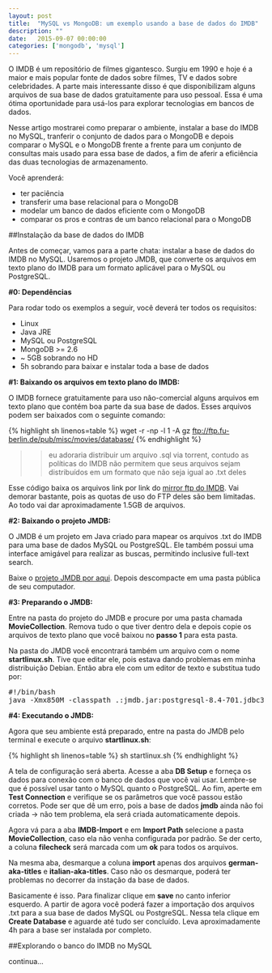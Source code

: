 ```yaml
---
layout: post
title:  "MySQL vs MongoDB: um exemplo usando a base de dados do IMDB"
description: ""
date:   2015-09-07 00:00:00
categories: ['mongodb', 'mysql']
---
```


O IMDB é um repositório de filmes gigantesco. Surgiu em 1990 e hoje é a maior e mais popular fonte de dados sobre filmes, TV e dados sobre celebridades. A parte mais interessante disso é que disponibilizam alguns arquivos de sua base de dados gratuitamente para uso pessoal. Essa é uma ótima oportunidade para usá-los para explorar tecnologias em bancos de dados.

Nesse artigo mostrarei como preparar o ambiente, instalar a base do IMDB no MySQL, tranferir o conjunto de dados para o MongoDB e depois comparar o MySQL e o MongoDB frente a frente para um conjunto de consultas mais usado para essa base de dados, a fim de aferir a eficiência das duas tecnologias de armazenamento. 

Você aprenderá:

* ter paciência
* transferir uma base relacional para o MongoDB
* modelar um banco de dados eficiente com o MongoDB
* comparar os pros e contras de um banco relacional para o MongoDB

##Instalação da base de dados do IMDB

Antes de começar, vamos para a parte chata: instalar a base de dados do IMDB no MySQL. Usaremos o projeto JMDB, que converte os arquivos em texto plano do IMDB para um formato aplicável para o MySQL ou PostgreSQL. 

**#0: Dependências**

Para rodar todo os exemplos a seguir, você deverá ter todos os requisitos:

* Linux
* Java JRE
* MySQL ou PostgreSQL
* MongoDB >= 2.6
* ~ 5GB sobrando no HD
* 5h sobrando para baixar e instalar toda a base de dados

**#1: Baixando os arquivos em texto plano do IMDB:**

O IMDB fornece gratuitamente para uso não-comercial alguns arquivos em texto plano que contém boa parte da sua base de dados. Esses arquivos podem ser baixados com o seguinte comando:

{% highlight sh linenos=table %}
wget -r -np -l 1 -A gz ftp://ftp.fu-berlin.de/pub/misc/movies/database/
{% endhighlight %}

>> eu adoraria distribuir um arquivo .sql via torrent, contudo as políticas do IMDB não permitem que seus arquivos sejam distribuídos em um formato que não seja igual ao .txt deles

Esse código baixa os arquivos link por link do [mirror ftp do IMDB](ftp://ftp.fu-berlin.de/pub/misc/movies/database/). Vai demorar bastante, pois as quotas de uso do FTP deles são bem limitadas. Ao todo vai dar aproximadamente 1.5GB de arquivos.

**#2: Baixando o projeto JMDB:**

O JMDB é um projeto em Java criado para mapear os arquivos .txt do IMDB para uma base de dados MySQL ou PostgreSQL. Ele também possui uma interface amigável para realizar as buscas, permitindo inclusive full-text search.

Baixe o [projeto JMDB por aqui](http://www.juergen-ulbts.de/content/download/project/jmdb/Java_Movie_Database_V1-40pre2p_2014-02-12_gen.zip). Depois descompacte em uma pasta pública de seu computador. 

**#3: Preparando o JMDB:**

Entre na pasta do projeto do JMDB e procure por uma pasta chamada **MovieCollection**. Remova tudo o que tiver dentro dela e depois copie os arquivos de texto plano que você baixou no **passo 1** para esta pasta.

Na pasta do JMDB você encontrará também um arquivo com o nome **startlinux.sh**. Tive que editar ele, pois estava dando problemas em minha distribuição Debian. Então abra ele com um editor de texto e substitua tudo por:

<pre>
#!/bin/bash
java -Xmx850M -classpath .:jmdb.jar:postgresql-8.4-701.jdbc3.jar:mysql-connector-java-5.1.11-bin.jar:./plugins/export/itext-1.4.3.jar jmdb.base.JMDBMain debugmode=10
</pre>

**#4: Executando o JMDB:**

Agora que seu ambiente está preparado, entre na pasta do JMDB pelo terminal e execute o arquivo **startlinux.sh**:

{% highlight sh linenos=table %}
sh startlinux.sh
{% endhighlight %}

A tela de configuração será aberta. Acesse a aba **DB Setup** e forneça os dados para conexão com o banco de dados que você vai usar. Lembre-se que é possível usar tanto o MySQL quanto o PostgreSQL. Ao fim, aperte em **Test Connection** e verifique se os parâmetros que você passou estão corretos. Pode ser que dê um erro, pois a base de dados **jmdb** ainda não foi criada -> não tem problema, ela será criada automaticamente depois. 

Agora vá para a aba **IMDB-Import** e em **Import Path** selecione a pasta **MovieCollection**, caso ela não venha configurada por padrão. Se der certo, a coluna **filecheck** será marcada com um **ok** para todos os arquivos. 

Na mesma aba, desmarque a coluna **import** apenas dos arquivos **german-aka-titles** e **italian-aka-titles**. Caso não os desmarque, poderá ter problemas no decorrer da instação da base de dados.

Basicamente é isso. Para finalizar clique em **save** no canto inferior esquerdo. A partir de agora você poderá fazer a importação dos arquivos .txt para a sua base de dados MySQL ou PostgreSQL. Nessa tela clique em **Create Database** e aguarde até tudo ser concluído. Leva aproximadamente 4h para a base ser instalada por completo. 

##Explorando o banco do IMDB no MySQL

continua...